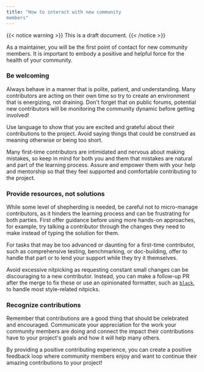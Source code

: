 ```yaml
---
title: "How to interact with new community 
members"
---
```


{{< notice warning >}}
This is a draft document.
{{< /notice >}}

As a maintainer, you will be the first point of 
contact for new community members. It is important 
to embody a positive and helpful force for the 
health of your community.

### Be welcoming

Always behave in a manner that is polite, patient, and understanding. 
Many contributors are acting on their own time so 
try to create an environment that is energizing, 
not draining. Don't forget that on public forums,
potential new contributors will be monitoring
the community dynamic before getting involved!

Use language to show that you are excited and 
grateful about their contributions to the project. 
Avoid saying things that could be construed as 
meaning otherwise or being too short.

Many first-time contributors are intimidated and 
nervous about making mistakes, so keep in mind for 
both you and them that mistakes are natural and 
part of the learning process. Assure and empower 
them with your help and mentorship so that they 
feel supported and comfortable contributing to the 
project.

### Provide resources, not solutions

While some level of shepherding is needed, be 
careful not to micro-manage contributors, as it 
hinders the learning process and can be 
frustrating for both parties. First offer guidance 
before using more hands-on approaches, for example,
try talking a contributor through the changes
they need to make instead of typing the solution
for them.

For tasks that may be too advanced or daunting for 
a first-time contributor, such as comprehensive 
testing, benchmarking, or doc-building, offer to 
handle that part or to lend your support while 
they try it themselves.

Avoid excessive nitpicking as requesting constant 
small changes can be discouraging to a new 
contributor. Instead, you can make a follow-up PR 
after the merge to fix these or use an opinionated 
formatter, such as 
[`black`](https://github.com/psf/black), to handle 
most style-related nitpicks.

### Recognize contributions

Remember that contributions are a good thing that 
should be celebrated and encouraged. Communicate 
your appreciation for the work your community 
members are doing and connect the impact their 
contributions have to your project's goals and how 
it will help many others.

By providing a positive contributing experience, 
you can create a positive feedback loop where 
community members enjoy and want to continue their 
amazing contributions to your project!
